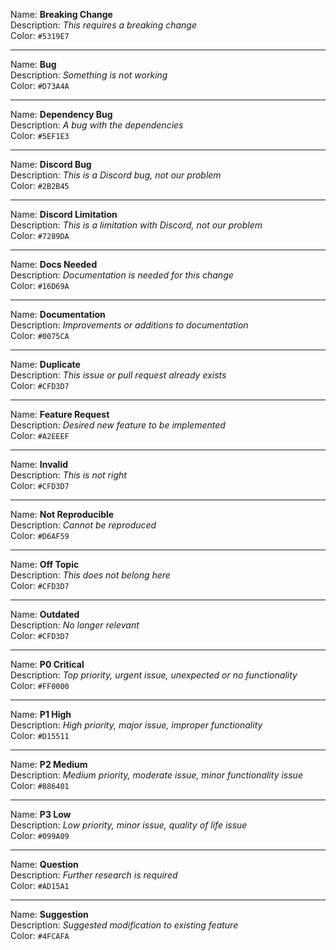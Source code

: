 Name: **Breaking Change**  
Description: *This requires a breaking change*  
Color: `#5319E7`

---
Name: **Bug**  
Description: *Something is not working*  
Color: `#D73A4A`

---
Name: **Dependency Bug**  
Description: *A bug with the dependencies*  
Color: `#5EF1E3`

---
Name: **Discord Bug**  
Description: *This is a Discord bug, not our problem*  
Color: `#2B2B45`

---
Name: **Discord Limitation**  
Description: *This is a limitation with Discord, not our problem*  
Color: `#7289DA`

---
Name: **Docs Needed**  
Description: *Documentation is needed for this change*  
Color: `#16D69A`

---
Name: **Documentation**  
Description: *Improvements or additions to documentation*  
Color: `#0075CA`

---
Name: **Duplicate**  
Description: *This issue or pull request already exists*  
Color: `#CFD3D7`

---
Name: **Feature Request**  
Description: *Desired new feature to be implemented*  
Color: `#A2EEEF`

---
Name: **Invalid**  
Description: *This is not right*  
Color: `#CFD3D7`

---
Name: **Not Reproducible**  
Description: *Cannot be reproduced*  
Color: `#D6AF59`

---
Name: **Off Topic**  
Description: *This does not belong here*  
Color: `#CFD3D7`

---
Name: **Outdated**  
Description: *No longer relevant*  
Color: `#CFD3D7`

---
Name: **P0 Critical**  
Description: *Top priority, urgent issue, unexpected or no functionality*  
Color: `#FF0000`

---
Name: **P1 High**  
Description: *High priority, major issue, improper functionality*  
Color: `#D15511`

---
Name: **P2 Medium**  
Description: *Medium priority, moderate issue, minor functionality issue*  
Color: `#886401`

---
Name: **P3 Low**  
Description: *Low priority, minor issue, quality of life issue*  
Color: `#099A09`

---
Name: **Question**  
Description: *Further research is required*  
Color: `#AD15A1`

---
Name: **Suggestion**  
Description: *Suggested modification to existing feature*  
Color: `#4FCAFA`
